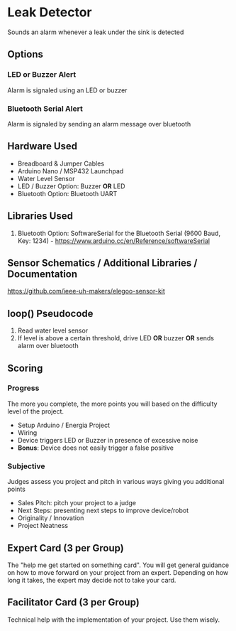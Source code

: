 # Leak Detector
Sounds an alarm whenever a leak under the sink is detected

## Options

### LED or Buzzer Alert
Alarm is signaled using an LED or buzzer

### Bluetooth Serial Alert
Alarm is signaled by sending an alarm message over bluetooth

## Hardware Used
- Breadboard & Jumper Cables
- Arduino Nano / MSP432 Launchpad
- Water Level Sensor
- LED / Buzzer Option: Buzzer **OR** LED
- Bluetooth Option: Bluetooth UART

## Libraries Used
1. Bluetooth Option: SoftwareSerial for the Bluetooth Serial  (9600 Baud, Key: 1234) - https://www.arduino.cc/en/Reference/softwareSerial

## Sensor Schematics / Additional Libraries / Documentation
https://github.com/ieee-uh-makers/elegoo-sensor-kit

## loop() Pseudocode
1. Read water level sensor
2. If level is above a certain threshold, drive LED **OR** buzzer **OR** sends alarm over bluetooth

## Scoring

### Progress
The more you complete, the more points you will based on the difficulty level of the project.
- Setup Arduino / Energia Project
- Wiring
- Device triggers LED or Buzzer in presence of excessive noise
- **Bonus**: Device does not easily trigger a false positive

### Subjective
Judges assess you project and pitch in various ways giving you additional points
- Sales Pitch: pitch your project to a judge
- Next Steps: presenting next steps to improve device/robot
- Originality / Innovation
- Project Neatness

## Expert Card (3 per Group)
The "help me get started on something card". You will get general guidance on how to move forward on your project from an expert. Depending on how long it takes, the expert may decide not to take your card.

## Facilitator Card (3 per Group)
Technical help with the implementation of your project. Use them wisely.
